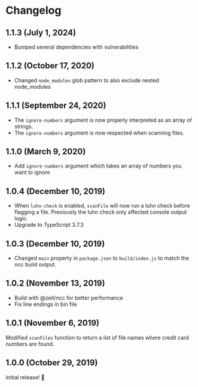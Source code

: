 # Changelog

## 1.1.3 (July 1, 2024)

- Bumped several dependencies with vulnerabilities

## 1.1.2 (October 17, 2020)

- Changed `node_modules` glob pattern to also exclude nested node_modules

## 1.1.1 (September 24, 2020)

- The `ignore-numbers` argument is now properly interpreted as an array of strings.
- The `ignore-numbers` argument is now respected when scanning files.

## 1.1.0 (March 9, 2020)

- Add `ignore-numbers` argument which takes an array of numbers you want to ignore

## 1.0.4 (December 10, 2019)

- When `luhn-check` is enabled, `scanFile` will now run a luhn check before flagging a file. Previously the luhn check only affected console output logic.
- Upgrade to TypeScript 3.7.3

## 1.0.3 (December 10, 2019)

- Changed `main` property in `package.json` to `build/index.js` to match the ncc build output.

## 1.0.2 (November 13, 2019)

- Build with @zeit/ncc for better performance
- Fix line endings in bin file

## 1.0.1 (November 6, 2019)

Modified `scanFiles` function to return a list of file names where credit card numbers are found.

## 1.0.0 (October 29, 2019)

Initial release! :tada:

